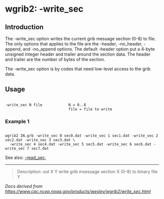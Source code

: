 # wgrib2: -write_sec

## Introduction

The -write_sec option writes the current grib message section (0-8)
to file. The only options that applies to the file are the -header,
-no_header, -append, and
-no_append options.
The default -header option put a 4-byte unsigned integer header and trailer around the section data.
The header and trailer are the number of bytes of the section.

The -write_sec option is by codes that need low-level access to the grib data.

## Usage

```

-write_sec N file            N = 0..8
                             file = file to write

```

### Example 1

```

wgrib2 IN.grb -write_sec 0 sec0.dat -write_sec 1 sec1.dat -write_sec 2 sec2.dat -write_sec 3 sec3.dat \
  -write_sec 4 sec4.dat -write_sec 5 sec5.dat -write_sec 6 sec6.dat -write_sec 7 sec7.dat

```

See also:
[-read_sec](./read_sec.html),

---

> Description: out X Y write grib msessage section X (0-8) to binary file Y

_Docs derived from <https://www.cpc.ncep.noaa.gov/products/wesley/wgrib2/write_sec.html>_
